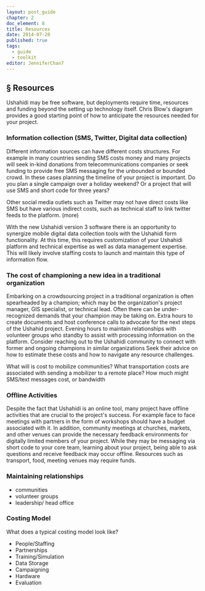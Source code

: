 ```yaml
---
layout: post_guide
chapter: 2
doc_element: 8
title: Resources
date: 2014-07-20
published: true
tags:
  - guide
  - toolkit
editor: JenniferChan7
---
```


## &sect; Resources

Ushahidi may be free software, but deployments require time, resources and funding beyond the setting up technology itself. Chris Blow's diagram provides a good starting point of how to anticipate the resources needed for your project.

### Information collection (SMS, Twitter, Digital data collection)

Different information sources can have different costs structures. For example in many countries sending SMS costs money and many projects will seek in-kind donations from telecommunications companies or seek funding to provide free SMS messaging for the unbounded or bounded crowd. In these cases planning the timeline of your project is important. Do you plan a single campaign over a holiday weekend? Or a project that will use SMS and short code for three years?

Other social media outlets such as Twitter may not have direct costs like SMS but have various indirect costs, such as technical staff to link twitter feeds to the platform. (more)

With the new Ushahidi version 3 software there is an opportunity to synergize mobile digital data collection tools with the Ushahidi form functionality. At this time, this requires customization of your Ushahidi platform and technical expertise as well as data management expertise. This will likely involve staffing costs to launch and maintain this type of information flow.


### The cost of championing a new idea in a traditional organization
Embarking on a crowdsourcing project in a traditional organization is often spearheaded by a champion; which may be the organization's project manager, GIS specialist, or technical lead. Often there can be under-recognized demands that your champion may be taking on. Extra hours to create documents and host conference calls to advocate for the next steps of the Ushahid project. Evening hours to maintain relationships with volunteer groups who standby to assist with processing information on the platform. Consider reaching out to the Ushahidi community to connect with  former and ongoing champions in similar organizations Seek their advice on how to estimate these costs and how to navigate any resource challenges.

What will is cost to mobilize communities? What transportation costs are associated with sending a mobilizer to a remote place? How much might SMS/text messages cost, or bandwidth

### Offline Activities
Despite the fact that Ushahidi is an online tool, many project have offline activities that are crucial to the project's success. For example face to face meetings with partners in the form of workshops should have a budget associated with it.  In addition, community meetings at churches, markets, and other venues can provide the necessary feedback environments for digitally limited members of your project. While they may be messaging via short code to your core team, learning about your project, being able to ask questions and receive feedback may occur offline. Resources such as transport, food, meeting venues may require funds.  

### Maintaining relationships
- communities
- volunteer groups
- leadership/ head office

### Costing Model

What does a typical costing model look like?

- People/Staffing
- Partnerships
- Training/Simulation
- Data Storage
- Campaigning
- Hardware
- Evaluation
